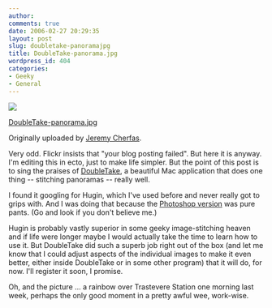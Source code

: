 ```yaml
---
author:
comments: true
date: 2006-02-27 20:29:35
layout: post
slug: doubletake-panoramajpg
title: DoubleTake-panorama.jpg
wordpress_id: 404
categories:
- Geeky
- General
---
```


[![](http://static.flickr.com/37/105382912_0677c3fa0e_m.jpg)](http://www.flickr.com/photos/jcherfas/105382912/)

[DoubleTake-panorama.jpg](http://www.flickr.com/photos/jcherfas/105382912/)

Originally uploaded by [Jeremy Cherfas](http://www.flickr.com/people/jcherfas/).

Very odd. Flickr insists that "your blog posting failed". But here it is anyway. I'm editing this in ecto, just to make life simpler. But the point of this post is to sing the praises of [DoubleTake](http://echoone.com/doubletake/), a beautiful Mac application that does one thing -- stitching panoramas -- really well.

I found it googling for Hugin, which I've used before and never really got to grips with. And I was doing that because the [Photoshop version](http://static.flickr.com/35/105382848_8797a82154_m.jpg) was pure pants. (Go and look if you don't believe me.)

Hugin is probably vastly superior in some geeky image-stitching heaven and if life were longer maybe I would actually take the time to learn how to use it. But DoubleTake did such a superb job right out of the box (and let me know that I could adjust aspects of the individual images to make it even better, either inside DoubleTake or in some other program) that it will do, for now. I'll register it soon, I promise.

Oh, and the picture ... a rainbow over Trastevere Station one morning last week, perhaps the only good moment in a pretty awful wee, work-wise.

